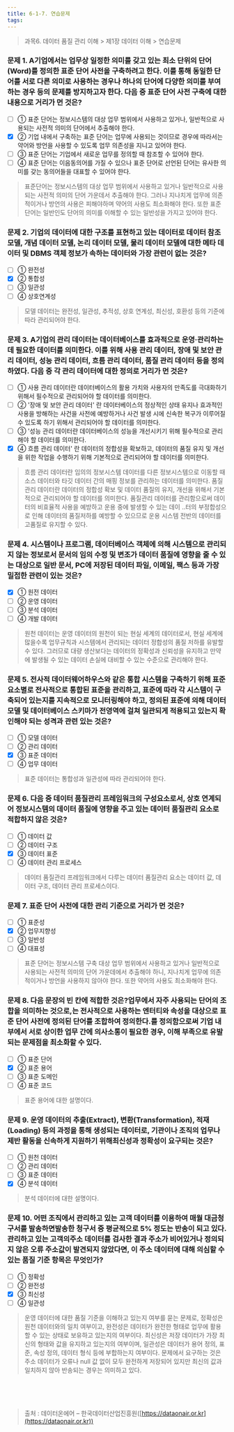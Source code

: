 ```yaml
---
title: 6-1-7. 연습문제
tags: 
---
```


> 과목6. 데이터 품질 관리 이해 > 제1장 데이터 이해 > 연습문제

### 문제 1. A기업에서는 업무상 일정한 의미를 갖고 있는 최소 단위의 단어(Word)를 정의한 표준 단어 사전을 구축하려고 한다. 이를 통해 동일한 단어를 서로 다른 의미로 사용하는 경우나 하나의 단어에 다양한 의미를 부여하는 경우 등의 문제를 방지하고자 한다. 다음 중 표준 단어 사전 구축에 대한 내용으로 거리가 먼 것은?
  * [ ] ① 표준 단어는 정보시스템의 대상 업무 범위에서 사용하고 있거나, 일반적으로 사용되는 사전적 의미의 단어에서 추출해야 한다.
  * [x] ② 기업 내에서 구축하는 표준 단어는 업무에 사용되는 것이므로 경우에 따라서는 약어와 방언을 사용할 수 있도록 업무 의존성을 지니고 있어야 한다.
  * [ ] ③ 표준 단어는 기업에서 새로운 업무를 정의할 때 참조할 수 있어야 한다.
  * [ ] ④ 표준 단어는 이음동의어를 가질 수 있으나 표준 단어로 선언된 단어는 유사한 의미를 갖는 동의어들을 대표할 수 있어야 한다.
> 표준단어는 정보시스템의 대상 업무 범위에서 사용하고 있거나 일반적으로 사용되는 사전적 의미의 단어 가운데서 추출해야 한다. 그러나 지나치게 업무에 의존적이거나 방언의 사용은 피해야하며 약어의 사용도 최소화해야 한다. 또한 표준 단어는 일반인도 단어의 의미를 이해할 수 있는 일반성을 가지고 있어야 한다.

### 문제 2. 기업의 데이터에 대한 구조를 표현하고 있는 데이터로 데이터 참조 모델, 개념 데이터 모델, 논리 데이터 모델, 물리 데이터 모델에 대한 메타 데이터 및 DBMS 객체 정보가 속하는 데이터와 가장 관련이 없는 것은?
  * [ ] ① 완전성 
  * [x] ② 통합성 
  * [ ] ③ 일관성 
  * [ ] ④ 상호연계성
> 모델 데이터는 완전성, 일관성, 추적성, 상호 연계성, 최신성, 호환성 등의 기준에 따라 관리되어야 한다.

### 문제 3. A기업의 관리 데이터는 데이터베이스를 효과적으로 운영·관리하는데 필요한 데이터를 의미한다. 이를 위해 사용 관리 데이터, 장애 및 보안 관리 데이터, 성능 관리 데이터, 흐름 관리 데이터, 품질 관리 데이터 등을 정의하였다. 다음 중 각 관리 데이터에 대한 정의로 거리가 먼 것은?
  * [ ] ① 사용 관리 데이터란 데이터베이스의 활용 가치와 사용자의 만족도를 극대화하기 위해서 필수적으로 관리되어야 할 데이터를 의미한다.
  * [ ] ② '장애 및 보안 관리 데이터' 란 데이터베이스의 정상적인 상태 유지나 효과적인 사용을 방해하는 사건을 사전에 예방하거나 사건 발생 시에 신속한 복구가 이루어질 수 있도록 하기 위해서 관리되어야 할 데이터를 의미한다.
  * [ ] ③ '성능 관리 데이터란 데이터베이스의 성능을 개선시키기 위해 필수적으로 관리해야 할 데이터를 의미한다.
  * [x] ④ 흐름 관리 데이터' 란 데이터의 정합성을 확보하고, 데이터의 품질 유지 및 개선을 위한 작업을 수행하기 위해 기본적으로 관리되어야 할 데이터를 의미한다.
> 흐름 관리 데이터란 임의의 정보시스템 데이터를 다른 정보시스템으로 이동할 때 소스 데이터와 타깃 데이터 간의 매핑 정보를 관리하는 데이터를 의미한다. 품질 관리 데이터란 데이터의 정합성 확보 및 데이터 품질의 유지, 개선을 위해서 기본적으로 관리되어야 할 데이터를 의미한다. 품질관리 데이터를 관리함으로써 데이터의 비효율적 사용을 예방하고 운용 중에 발생할 수 있는 데이 ..터의 부정합성으로 인해 데이터의 품질저하를 예방할 수 있으므로 운용 시스템 전반의 데이터를 고품질로 유지할 수 있다.

### 문제 4. 시스템이나 프로그램, 데이터베이스 객체에 의해 시스템으로 관리되지 않는 정보로서 문서의 임의 수정 및 변조가 데이터 품질에 영향을 줄 수 있는 대상으로 일반 문서, PC에 저장된 데이터 파일, 이메일, 팩스 등과 가장 밀접한 관련이 있는 것은?
  * [x] ① 원전 데이터 
  * [ ] ② 운영 데이터 
  * [ ] ③ 분석 데이터 
  * [ ] ④ 개발 데이터
> 원천 데이터는 운영 데이터의 원천이 되는 현실 세계의 데이터로서, 현실 세계에 많을수록 업무규칙과 시스템에서 관리되는 데이터 정합성의 품질 저하를 유발할 수 있다. 그러므로 대량 생산보다는 데이터의 정확성과 신뢰성을 유지하고 만약에 발생될 수 있는 데이터 손실에 대비할 수 있는 수준으로 관리해야 한다.

### 문제 5. 전사적 데이터웨어하우스와 같은 통합 시스템을 구축하기 위해 표준 요소별로 전사적으로 통합된 표준을 관리하고, 표준에 따라 각 시스템이 구축되어 있는지를 지속적으로 모니터링해야 하고, 정의된 표준에 의해 데이터 모델 및 데이터베이스 스키마가 전영역에 걸쳐 일관되게 적용되고 있는지 확인해야 되는 성격과 관련 있는 것은?
  * [ ] ① 모델 데이터
  * [ ] ② 관리 데이터 
  * [x] ③ 표준 데이터 
  * [ ] ④ 업무 데이터
> 표준 데이터는 통합성과 일관성에 따라 관리되어야 한다.

### 문제 6. 다음 중 데이터 품질관리 프레임워크의 구성요소로서, 상호 연계되어 정보시스템의 데이터 품질에 영향을 주고 있는 데이터 품질관리 요소로 적합하지 않은 것은?
  * [ ] ① 데이터 값 
  * [ ] ② 데이터 구조 
  * [x] ③ 데이터 표준 
  * [ ] ④ 데이터 관리 프로세스
> 데이터 품질관리 프레임워크에서 다루는 데이터 품질관리 요소는 데이터 값, 데이터 구조, 데이터 관리 프로세스이다.

### 문제 7. 표준 단어 사전에 대한 관리 기준으로 거리가 먼 것은?
  * [ ] ① 표준성 
  * [x] ② 업무지향성 
  * [ ] ③ 일반성 
  * [ ] ④ 대표성
> 표준 단어는 정보시스템 구축 대상 업무 범위에서 사용하고 있거나 일반적으로 사용되는 사전적 의미의 단어 가운데에서 추출해야 하니, 지나치게 업무에 의존적이거나 방언을 사용하지 않아야 한다. 또한 약어의 사용도 최소화해야 한다.

### 문제 8. 다음 문장의 빈 칸에 적합한 것은?업무에서 자주 사용되는 단어의 조합을 의미하는 것으로,는 전사적으로 사용하는 엔터티와 속성을 대상으로 표준 단어 사전에 정의된 단어를 조합하여 정의한다.를 정의함으로써 기업 내부에서 서로 상이한 업무 간에 의사소통이 필요한 경우, 이해 부족으로 유발되는 문제점을 최소화할 수 있다.
  * [ ] ① 표준 단어 
  * [x] ② 표준 용어 
  * [ ] ③ 표준 도메인 
  * [ ] ④ 표준 코드
> 표준 용어에 대한 설명이다.

### 문제 9. 운영 데이터의 추출(Extract), 변환(Transformation), 적재(Loading) 등의 과정을 통해 생성되는 데이터로, 기관이나 조직의 업무나 제반 활동을 신속하게 지원하기 위해최신성과 정확성이 요구되는 것은?
  * [ ] ① 원천 데이터 
  * [ ] ② 관리 데이터 
  * [ ] ③ 표준 데이터
  * [x] ④ 분석 데이터
> 분석 데이터에 대한 설명이다.

### 문제 10. 어떤 조직에서 관리하고 있는 고객 데이터를 이용하여 매월 대금청구서를 발송하면발송한 청구서 중 평균적으로 5% 정도는 반송이 되고 있다. 관리하고 있는 고객의주소 데이터를 검사한 결과 주소가 비어있거나 정의되지 않은 오류 주소값이 발견되지 않았다면, 이 주소 데이터에 대해 의심할 수 있는 품질 기준 항목은 무엇인가?
  * [ ] ① 정확성 
  * [ ] ② 완전성 
  * [x] ③ 최신성 
  * [ ] ④ 일관성
> 운영 데이터에 대한 품질 기준을 이해하고 있는지 여부를 묻는 문제로, 정확성은 원천 데이터와의 일치 여부이고, 완전성은 데이터가 완전한 형태로 업무에 활용할 수 있는 상태로 보유하고 있는지의 여부이다. 최신성은 저장 데이터가 가장 최신의 형태와 값을 유지하고 있는지의 여부이며, 일관성은 데이터가 용어 정의, 표준, 속성 정의, 데이터 형식 등에 부합하는지 여부이다. 문제에서 요구하는 것은 주소 데이터가 오류나 null 값 없이 모두 완전하게 저장되어 있지만 최신의 값과 일치하지 않아 반송되는 경우는 의미하고 있다.

<br><br><br>
> 출처 : 데이터온에어 – 한국데이터산업진흥원([https://dataonair.or.kr](https://dataonair.or.kr))